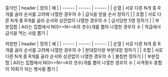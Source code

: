 홍석인
| header | 정의 | 예 |
| ------ | ------ | ------ |
| 순열 | 서로 다른 N개 중 R개를 골라 순서를 고려해 나열한 경우의 수 | 급식을 받을 순서 정하기 |
| 조합 | 서로 다른 N개 중 R개를 골라 순서와 상관없이 나열한 경우의 수 | 급식당번 5명 정하기 |
| 부분집합 | A라는 집합에서 N(0<=N<=A의 갯수)개를 뽑아 나열한 경우의 수 | 학급에서 급식을 먹는 사람 뽑기 |

허창현
| header | 정의 | 예 |
| ------ | ------ | ------ |
| 순열 | 서로 다른 N개 중 R개를 골라 순서를 고려해 나열한 경우의 수 | 분대장이랑 부분대장 정하기 |
| 조합 | 서로 다른 N개 중 R개를 골라 순서와 상관없이 나열한 경우의 수 | 불침번 정하기 |
| 부분집합 | A라는 집합에서 N(0<=N<=A의 갯수)개를 뽑아 나열한 경우의 수 | 사격횟수 총합이 10회가 되는 병사들 뽑기 |
